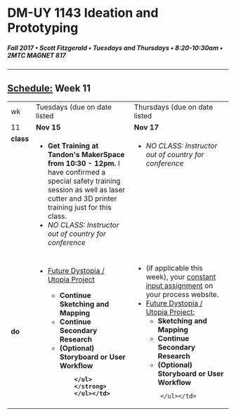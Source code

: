 # DM-UY 1143 Ideation and Prototyping
##### Fall 2017 • Scott Fitzgerald • Tuesdays and Thursdays • 8:20-10:30am • 2MTC MAGNET 817

---
## [Schedule:](schedule.md) Week 11


<table>
<tr>
<td>wk</td>
<td>Tuesdays (due on date listed</td>
<td>Thursdays (due on date listed</td>
</tr>
<tr>
  <td valign="top">11</td>
  <td valign="top" width="48%"><strong>Nov 15</strong></td>
  <td valign="top" width="48%"><strong>Nov 17</strong></td>
</tr>
<tr>
<td valign="top"><strong>class</strong></td>
<td valign="top">
<ul>
<li><strong>Get Training at Tandon's MakerSpace from 10:30 - 12pm.</strong> I have confirmed a special safety training session as well as laser cutter and 3D printer training just for this class.</li>
<li><i>NO CLASS: Instructor out of country for conference</i></li>
</ul>
 </td>

<!-- 2nd column class -->
<td valign="top" width="48%">
<ul>
<li><i>NO CLASS: Instructor out of country for conference</i></li>
</ul>
    </td>
</tr>


<tr>
<td><strong>do</strong></td>
<td>
<ul>
<li><a href="future.md">Future Dystopia / Utopia Project</a>
</li>
        <strong>
        <ul>
        <li>Continue Sketching and Mapping</li>
        <li>Continue Secondary Research</li>
        <li>(Optional) Storyboard or User Workflow</li>

        </ul>
        </strong>
        </ul></td>
<td><ul>
<li>(if applicable this week), your <a href="">constant input assignment</a> on your process website.</li>
<li><a href="future.md">Future Dystopia / Utopia Project:</a>
        <strong>
        <ul>
        <li>Sketching and Mapping</li>
        <li>Continue Secondary Research</li>
        <li>(Optional) Storyboard or User Workflow</li>
        </strong>
       </ul>


        </ul></td>
</tr>
</table>
